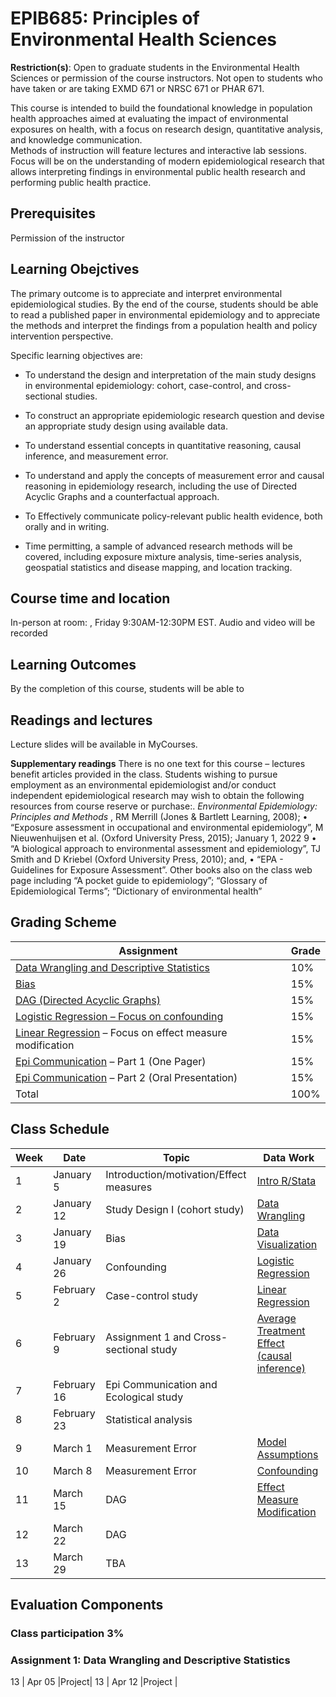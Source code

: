 # EPIB685: Principles of Environmental Health Sciences

**Restriction(s)**: Open to graduate students in the Environmental Health Sciences or permission of the course instructors. Not open to students who have taken or are taking EXMD 671 or NRSC 671 or PHAR 671.



This course is intended to build the foundational knowledge in population health approaches aimed at evaluating the impact of environmental exposures on health, with a focus on research design, quantitative analysis, and knowledge communication.  
Methods of instruction will feature lectures and interactive lab sessions. Focus will be on the understanding of modern epidemiological research that allows interpreting findings in environmental public health research and performing public health practice. 

## Prerequisites
Permission of the instructor

## Learning Obejctives 
The primary outcome is to appreciate and interpret environmental epidemiological studies. By the end of the course, students should be able to read a published paper in environmental epidemiology and to appreciate the methods and interpret the findings from a population health and policy intervention perspective. 

Specific learning objectives are:    
- To understand the design and interpretation of the main study designs in environmental epidemiology: cohort, case-control, and cross-sectional studies.     

- To construct an appropriate epidemiologic research question and devise an appropriate study design using available data.    

- To understand essential concepts in quantitative reasoning, causal inference, and measurement error.    

- To understand and apply the concepts of measurement error and causal reasoning in epidemiology research, including the use of Directed Acyclic Graphs and a counterfactual approach.   

- To Effectively communicate policy-relevant public health evidence, both orally and in writing.     

- Time permitting, a sample of advanced research methods will be covered, including exposure mixture analysis, time-series analysis, geospatial statistics and disease mapping, and location tracking.     
  

## Course time and location
In-person at room: , Friday 9:30AM-12:30PM EST. 
Audio and video will be recorded 


## Learning Outcomes
By the completion of this course, students will be able to

      

## Readings and lectures 
Lecture slides will be available in MyCourses. 

**Supplementary readings**
There is no one text for this course – lectures benefit articles provided in the class. Students wishing to pursue employment as an environmental epidemiologist and/or conduct independent epidemiological research may wish to obtain the following resources from course reserve or purchase:. 
*Environmental Epidemiology: Principles and Methods* , RM Merrill (Jones & Bartlett 
Learning, 2008);
• “Exposure assessment in occupational and environmental epidemiology”, M Nieuwenhuijsen et al. (Oxford University Press, 2015);
January 1, 2022 9
• “A biological approach to environmental assessment and epidemiology”, TJ Smith and D Kriebel (Oxford University Press, 2010); and,
• “EPA - Guidelines for Exposure Assessment”. Other books also on the class web page including “A pocket guide to epidemiology”; “Glossary 
of Epidemiological Terms”; “Dictionary of environmental health”


## Grading Scheme
Assignment | Grade
-----------|------
[Data Wrangling and Descriptive Statistics](https://github.com/walkabilly/chep801_usask/blob/main/Assignments/Data%20Wrangling/Data-Wrangling-Assignment.md) | 10%
[Bias](https://github.com/walkabilly/chep801_usask/blob/main/Assignments/Bias/Bias-Assignment.md) |	15%
[DAG (Directed Acyclic Graphs)](https://github.com/walkabilly/chep801_usask/blob/main/Assignments/DAGs/Assignment-3--DAG.md) |	15%
[Logistic Regression – Focus on confounding](https://github.com/walkabilly/chep801_usask/blob/main/Assignments/Logistic%20Regression/Logistic-Regression-Assignment.md) |	15%
[Linear Regression](https://github.com/walkabilly/chep801_usask/blob/main/Assignments/Linear%20Regression/Linear-Regression-Assignment.md) – Focus on effect measure modification | 15%
[Epi Communication](https://github.com/walkabilly/chep801_usask/blob/main/Assignments/Epi%20Communication%201/Epi_Communication_Assignment.md) – Part 1 (One Pager)	| 15%
[Epi Communication](https://github.com/walkabilly/chep801_usask/blob/main/Assignments/Epi%20Communication%202/Epi_Communication_Assignment.md) – Part 2 (Oral Presentation)	| 15%
Total	| 100%



## Class Schedule 
Week |	Date |	Topic |	Data Work
-----|-------|--------|-----------
1	| January  5	| Introduction/motivation/Effect measures |  [Intro R/Stata](https://github.com/walkabilly/chep801_usask/blob/main/Data%20Work/Week1_data_work.md)
2	| January 12	| Study Design I (cohort study)           | [Data Wrangling](https://github.com/walkabilly/chep801_usask/blob/main/Data%20Work/Week2_data_work_R.md)
3	| January 19	| Bias	                                                        | [Data Visualization](https://github.com/walkabilly/chep801_usask/blob/main/Data%20Work/Week3_data_work_R.md)
4	| January 26	| Confounding	                                        | [Logistic Regression](https://github.com/walkabilly/chep801_usask/blob/main/Data%20Work/Week4_data_work_R.md)
5	| February 2	| Case-control study             |	[Linear Regression](https://github.com/walkabilly/chep801_usask/blob/main/Data%20Work/Week5_data_work_R.md)
6	| February 9	| Assignment 1 and Cross-sectional study                                 |	[Average Treatment Effect (causal inference)](https://github.com/walkabilly/chep801_usask/blob/main/Data%20Work/Week6_data_work_R.md)
7	| February 16	| Epi Communication and Ecological study 	                         | 
8	| February 23	| Statistical analysis 	                                | 
9	| March 1	        | Measurement Error | [Model Assumptions](https://github.com/walkabilly/chep801_usask/blob/main/Lecture_mis/Lecture_Regression1/Regression_AssumptionOLS.md)
10	| March 8	        | Measurement Error | [Confounding](https://github.com/walkabilly/chep801_usask/blob/main/Data%20Work/Week7_data_work_R.md)
11	| March 15	        | DAG| [Effect Measure Modification](https://github.com/walkabilly/chep801_usask/blob/main/Data%20Work/Week8_data_work_R.md)
12	| March 22	        | DAG| 
13	| March 29	        |TBA|







## Evaluation Components

### Class participation 3%

### Assignment 1:  Data Wrangling and Descriptive Statistics   


13	| Apr 05 |Project|
13	| Apr 12	|Project |
